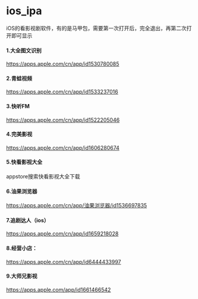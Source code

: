 # ios_ipa
iOS的看影视剧软件，有的是马甲包，需要第一次打开后，完全退出，再第二次打开即可显示


#### 1.大全图文识别
https://apps.apple.com/cn/app/id1530780085

#### 2.青蛙视频
https://apps.apple.com/cn/app/id1533237016

#### 3.快听FM
https://apps.apple.com/cn/app/id1522205046

#### 4.完美影视
https://apps.apple.com/cn/app/id1606280674


#### 5.快看影视大全 
appstore搜索快看影视大全下载


#### 6.油果浏览器
https://apps.apple.com/cn/app/油果浏览器/id1536697835


#### 7.追剧达人（ios）
https://apps.apple.com/cn/app/id1659218028


#### 8.经营小店：
https://apps.apple.com/cn/app/id6444433997


#### 9.大师兄影视
https://apps.apple.com/app/id1661466542
